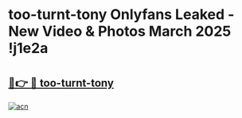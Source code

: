 # too-turnt-tony Onlyfans Leaked - New Video & Photos March 2025 !j1e2a

# <h2><a href="https://qbiosq.iuczelnia.edu.pl?title=too-turnt-tony&ref=j1e2a">🔗👉 🔴 too-turnt-tony</a></h2>

[![acn](https://github.com/user-attachments/assets/0f9c940e-d8b0-45ae-aac7-cd30a18b3e1c)](https://qbiosq.iuczelnia.edu.pl?title=too-turnt-tony&ref=j1e2a)

